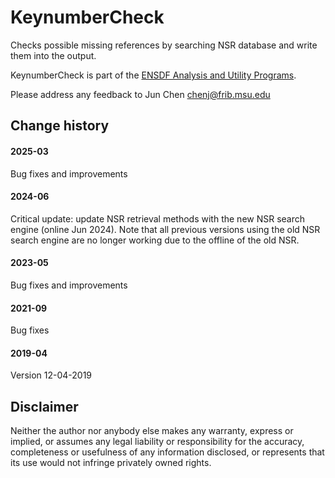 # KeynumberCheck
Checks possible missing references by searching NSR database and write them into the output. 

KeynumberCheck is part of the [ENSDF Analysis and Utility Programs](https://nds.iaea.org/public/ensdf_pgm/).

Please address any feedback to Jun Chen chenj@frib.msu.edu

## Change history

#### 2025-03
Bug fixes and improvements

#### 2024-06
Critical update: update NSR retrieval methods with the new NSR search engine (online Jun 2024).
Note that all previous versions using the old NSR search engine are no longer working due to the offline of the old NSR. 

#### 2023-05
Bug fixes and improvements

#### 2021-09
Bug fixes

#### 2019-04
Version 12-04-2019

## Disclaimer

Neither the author nor anybody else makes any warranty, express or implied, or assumes any legal liability or responsibility for the accuracy, completeness or usefulness of any information disclosed, or represents that its use would not infringe privately owned rights.
